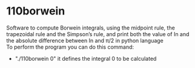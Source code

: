 # 110borwein
Software to compute Borwein integrals, using the midpoint rule, the trapezoidal rule and the Simpson’s rule, and print both the value of In and the absolute difference between In and π/2 in python language  
To perform the program you can do this command:  
- "./110borwein 0" it defines the integral 0 to be calculated
